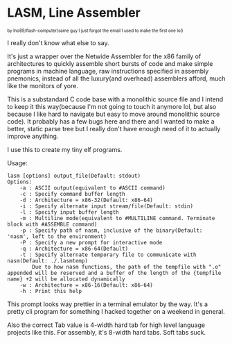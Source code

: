 LASM, Line Assembler
====================
<sup><sub>by lno89/flash-computer(same guy I just forgot the email I used to make the first one lol)

I really don't know what else to say.

It's just a wrapper over the Netwide Assembler for the x86 family of architectures to quickly assemble short bursts of code and make simple programs in machine language, raw instructions specified in assembly pnemonics, instead of all the luxury(and overhead) assemblers afford, much like the monitors of yore.

This is a substandard C code base with a monolithic source file and I intend to keep it this way(because I'm not going to touch it anymore lol, but also because I like hard to navigate but easy to move around monolithic source code). It probably has a few bugs here and there and I wanted to make a better, static parse tree but I really don't have enough need of it to actually improve anything.

I use this to create my tiny elf programs.

Usage:
```
lasm [options] output_file(Default: stdout)
Options:
	-a : ASCII output(equivalent to #ASCII command)
	-c : Specify command buffer length
	-d : Architecture = x86-32(Default: x86-64)
	-i : Specify alternate input stream/file(Default: stdin)
	-l : Specify input buffer length
	-m : Multiline mode(equivalent to #MULTILINE command. Terminate block with #ASSEMBLE command)
	-p : Specify path of nasm, inclusive of the binary(Default: 'nasm', left to the environment)
	-P : Specify a new prompt for interactive mode
	-q : Architecture = x86-64(Default)
	-t : Specify alternate temporary file to communicate with nasm(Default: ./.lasmtemp)
		Due to how nasm functions, the path of the tempfile with ".o" appended will be reserved and a buffer of the length of the {tempfile name} +2 will be allocated dynamically
	-w : Architecture = x86-16(Default: x86-64)
	-h : Print this help
```

This prompt looks way prettier in a terminal emulator by the way. It's a pretty cli program for something I hacked together on a weekend in general.

Also the correct Tab value is 4-width hard tab for high level language projects like this.
For assembly, it's 8-width hard tabs. Soft tabs suck.
